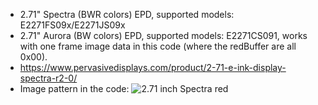 * 2.71" Spectra (BWR colors) EPD, supported models: E2271FS09x/E2271JS09x
* 2.71" Aurora (BW colors) EPD, supported models: E2271CS091, works with one frame image data in this code (where the redBuffer are all 0x00).
* https://www.pervasivedisplays.com/product/2-71-e-ink-display-spectra-r2-0/
* Image pattern in the code:
	![2.71 inch Spectra red](https://github.com/PervasiveDisplays/ePaper_PervasiveDisplays/blob/master/2.71_BWR/271_264x176_BWR.bmp)
